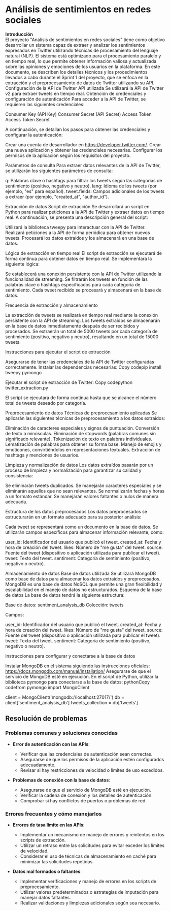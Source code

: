 # Análisis de sentimientos en redes sociales

**Introducción**<BR>
El proyecto "Análisis de sentimientos en redes sociales" tiene como objetivo desarrollar un sistema capaz de extraer y analizar los sentimientos expresados en Twitter utilizando técnicas de procesamiento del lenguaje natural (NLP). El sistema está optimizado para el procesamiento paralelo y en tiempo real, lo que permite obtener información valiosa y actualizada sobre las opiniones y emociones de los usuarios en la plataforma.
En este documento, se describen los detalles técnicos y los procedimientos llevados a cabo durante el Sprint 1 del proyecto, que se enfoca en la extracción y el preprocesamiento de datos de Twitter utilizando su API.
Configuración de la API de Twitter
API utilizada
Se utilizará la API de Twitter v2 para extraer tweets en tiempo real.
Obtención de credenciales y configuración de autenticación
Para acceder a la API de Twitter, se requieren las siguientes credenciales:

Consumer Key (API Key)
Consumer Secret (API Secret)
Access Token
Access Token Secret

A continuación, se detallan los pasos para obtener las credenciales y configurar la autenticación:

Crear una cuenta de desarrollador en https://developer.twitter.com/.
Crear una nueva aplicación y obtener las credenciales necesarias.
Configurar los permisos de la aplicación según los requisitos del proyecto.

Parámetros de consulta
Para extraer datos relevantes de la API de Twitter, se utilizarán los siguientes parámetros de consulta:

q: Palabras clave o hashtags para filtrar los tweets según las categorías de sentimiento (positivo, negativo y neutro).
lang: Idioma de los tweets (por ejemplo, "es" para español).
tweet.fields: Campos adicionales de los tweets a extraer (por ejemplo, "created_at", "author_id").

Extracción de datos
Script de extracción
Se desarrollará un script en Python para realizar peticiones a la API de Twitter y extraer datos en tiempo real. A continuación, se presenta una descripción general del script:

Utilizará la biblioteca tweepy para interactuar con la API de Twitter.
Realizará peticiones a la API de forma periódica para obtener nuevos tweets.
Procesará los datos extraídos y los almacenará en una base de datos.

Lógica de extracción en tiempo real
El script de extracción se ejecutará de forma continua para obtener datos en tiempo real. Se implementará la siguiente lógica:

Se establecerá una conexión persistente con la API de Twitter utilizando la funcionalidad de streaming.
Se filtrarán los tweets en función de las palabras clave o hashtags especificados para cada categoría de sentimiento.
Cada tweet recibido se procesará y almacenará en la base de datos.

Frecuencia de extracción y almacenamiento

La extracción de tweets se realizará en tiempo real mediante la conexión persistente con la API de streaming.
Los tweets extraídos se almacenarán en la base de datos inmediatamente después de ser recibidos y procesados.
Se extraerán un total de 5000 tweets por cada categoría de sentimiento (positivo, negativo y neutro), resultando en un total de 15000 tweets.

Instrucciones para ejecutar el script de extracción

Asegurarse de tener las credenciales de la API de Twitter configuradas correctamente.
Instalar las dependencias necesarias:
Copy codepip install tweepy pymongo

Ejecutar el script de extracción de Twitter:
Copy codepython twitter_extraction.py

El script se ejecutará de forma continua hasta que se alcance el número total de tweets deseado por categoría.

Preprocesamiento de datos
Técnicas de preprocesamiento aplicadas
Se aplicarán las siguientes técnicas de preprocesamiento a los datos extraídos:

Eliminación de caracteres especiales y signos de puntuación.
Conversión de texto a minúsculas.
Eliminación de stopwords (palabras comunes sin significado relevante).
Tokenización de texto en palabras individuales.
Lematización de palabras para obtener su forma base.
Manejo de emojis y emoticones, convirtiéndolos en representaciones textuales.
Extracción de hashtags y menciones de usuarios.

Limpieza y normalización de datos
Los datos extraídos pasarán por un proceso de limpieza y normalización para garantizar su calidad y consistencia:

Se eliminarán tweets duplicados.
Se manejarán caracteres especiales y se eliminarán aquellos que no sean relevantes.
Se normalizarán fechas y horas a un formato estándar.
Se manejarán valores faltantes o nulos de manera adecuada.

Estructura de los datos preprocesados
Los datos preprocesados se estructurarán en un formato adecuado para su posterior análisis:

Cada tweet se representará como un documento en la base de datos.
Se utilizarán campos específicos para almacenar información relevante, como:

user_id: Identificador del usuario que publicó el tweet.
created_at: Fecha y hora de creación del tweet.
likes: Número de "me gusta" del tweet.
source: Fuente del tweet (dispositivo o aplicación utilizada para publicar el tweet).
tweet: Texto del tweet.
sentiment: Categoría de sentimiento (positivo, negativo o neutro).



Almacenamiento de datos
Base de datos utilizada
Se utilizará MongoDB como base de datos para almacenar los datos extraídos y preprocesados. MongoDB es una base de datos NoSQL que permite una gran flexibilidad y escalabilidad en el manejo de datos no estructurados.
Esquema de la base de datos
La base de datos tendrá la siguiente estructura:

Base de datos: sentiment_analysis_db
Colección: tweets

Campos:

user_id: Identificador del usuario que publicó el tweet.
created_at: Fecha y hora de creación del tweet.
likes: Número de "me gusta" del tweet.
source: Fuente del tweet (dispositivo o aplicación utilizada para publicar el tweet).
tweet: Texto del tweet.
sentiment: Categoría de sentimiento (positivo, negativo o neutro).





Instrucciones para configurar y conectarse a la base de datos

Instalar MongoDB en el sistema siguiendo las instrucciones oficiales: https://docs.mongodb.com/manual/installation/
Asegurarse de que el servicio de MongoDB esté en ejecución.
En el script de Python, utilizar la biblioteca pymongo para conectarse a la base de datos:
pythonCopy codefrom pymongo import MongoClient

client = MongoClient('mongodb://localhost:27017/')
db = client['sentiment_analysis_db']
tweets_collection = db['tweets']

## Resolución de problemas

### Problemas comunes y soluciones conocidas

- **Error de autenticación con las APIs**:
  - Verificar que las credenciales de autenticación sean correctas.
  - Asegurarse de que los permisos de la aplicación estén configurados adecuadamente.
  - Revisar si hay restricciones de velocidad o límites de uso excedidos.

- **Problemas de conexión con la base de datos**:
  - Asegurarse de que el servicio de MongoDB esté en ejecución.
  - Verificar la cadena de conexión y los detalles de autenticación.
  - Comprobar si hay conflictos de puertos o problemas de red.

### Errores frecuentes y cómo manejarlos

- **Errores de tasa límite en las APIs**:
  - Implementar un mecanismo de manejo de errores y reintentos en los scripts de extracción.
  - Utilizar un retraso entre las solicitudes para evitar exceder los límites de velocidad.
  - Considerar el uso de técnicas de almacenamiento en caché para minimizar las solicitudes repetidas.

- **Datos mal formados o faltantes**:
  - Implementar verificaciones y manejo de errores en los scripts de preprocesamiento.
  - Utilizar valores predeterminados o estrategias de imputación para manejar datos faltantes.
  - Realizar validaciones y limpiezas adicionales según sea necesario.

